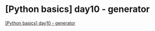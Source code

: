# [Python basics] day10 - generator
[[Python basics] day10 - generator](https://aiwithcloud.com/2022/09/16/python_basics_day10___generator/)